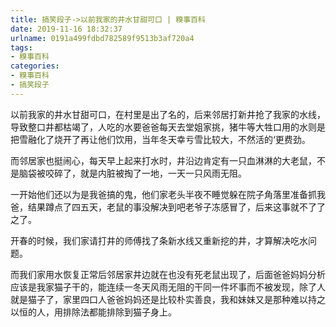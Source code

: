 ```yaml
---
title: 搞笑段子->以前我家的井水甘甜可口 | 糗事百科
date: 2019-11-16 18:32:37
urlname: 0191a499fdbd782589f9513b3af720a4
tags: 
- 糗事百科
categories:
- 糗事百科
- 搞笑段子
---
```

以前我家的井水甘甜可口，在村里是出了名的，后来邻居打新井抢了我家的水线，导致整口井都枯竭了，人吃的水要爸爸每天去堂姐家挑，猪牛等大牲口用的水则是把雪融化了烧开了再让他们饮用，当年冬天幸亏雪比较大，不然活的‘更费劲。

而邻居家也挺闹心，每天早上起来打水时，井沿边肯定有一只血淋淋的大老鼠，不是脑袋被咬碎了，就是内脏被掏了一地，一天一只风雨无阻。

一开始他们还以为是我爸搞的鬼，他们家老头半夜不睡觉躲在院子角落里准备抓我爸，结果蹲点了四五天，老鼠的事没解决到吧老爷子冻感冒了，后来这事就不了了之了。

开春的时候，我们家请打井的师傅找了条新水线又重新挖的井，才算解决吃水问题。

而我们家用水恢复正常后邻居家井边就在也没有死老鼠出现了，后面爸爸妈妈分析应该是我家猫子干的，能连续一冬天风雨无阻的干同一件坏事而不被发现，除了人就是猫子了，家里四口人爸爸妈妈还是比较朴实善良，我和妹妹又是那种难以持之以恒的人，用排除法都能排除到猫子身上。


